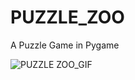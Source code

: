 # PUZZLE_ZOO
A Puzzle Game in Pygame

![PUZZLE ZOO_GIF](https://user-images.githubusercontent.com/102362482/176993472-6e972e3b-4649-488f-9e19-ddb6c109a2cd.gif)
